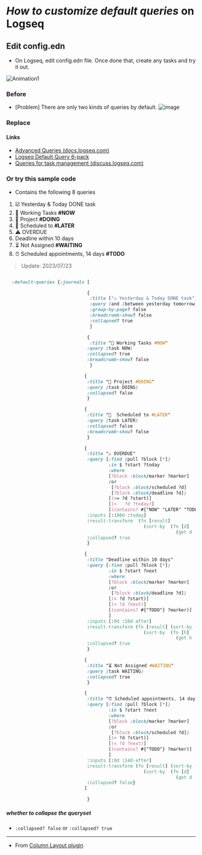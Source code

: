 # *How to customize default queries* on Logseq

## Edit config.edn

- On Logseq, edit config.edn file. Once done that, create any tasks and try it out.

![Animation1](https://user-images.githubusercontent.com/111847207/200155115-0344d96b-5982-43ed-b3cb-f40107b5b858.gif)

### Before

- [Problem] There are only two kinds of queries by default. 
![image](https://user-images.githubusercontent.com/111847207/200147305-6fe68860-faef-4f53-bf42-4c5a11d3330c.png)



### Replace

#### Links

- [Advanced Queries (docs.logseq.com)](https://docs.logseq.com/#/page/advanced%20queries)
- [Logseq Default Query 6-pack](https://gist.github.com/psu/abf8d8c206f11d56c0e214d0bfcf065f#file-logseq-config-default-queries-edn-L50-L257)
- [Queries for task management (discuss.logseq.com)](https://discuss.logseq.com/t/queries-for-task-management/14937)
 
### Or try this sample code

- Contains the following 8 queries

1. ☑️ Yesterday & Today DONE task
1. 🔨 Working Tasks **#NOW**
1. 🐬 Project **#DOING**
1. 📅 Scheduled to **#LATER**
1. ⚠️ OVERDUE
1. Deadline within 10 days
1. ⏳ Not Assigned **#WAITING**
1. ⏰ Scheduled appointments, 14 days **#TODO**

> Update: 2023/07/23

```CSS

  :default-queries {:journals [

                              {
                               :title ["☑️ Yesterday & Today DONE task"]
                               :query (and (between yesterday tomorrow) (task DONE) )
                               :group-by-page? false
                               :breadcrumb-show? false
                               :collapsed? true
                               }

                              {
                               :title "🔨 Working Tasks #NOW"
                              :query (task NOW)
                              :collapsed? true
                              :breadcrumb-show? false
                               }

                             {
                              :title "🐬 Project #DOING"
                              :query (task DOING)
                              :collapsed? false
                              }

                             {
                              :title "📅  Scheduled to #LATER"
                              :query (task LATER)
                              :collapsed? false
                              :breadcrumb-show? false
                              }

                             {
                              :title "⚠️ OVERDUE"
                              :query [:find (pull ?block [*])
                                      :in $ ?start ?today
                                      :where
                                      [?block :block/marker ?marker]
                                      (or
                                       [?block :block/scheduled ?d]
                                       [?block :block/deadline ?d])
                                      [(>= ?d ?start)]
                                      [(<   ?d ?today)]
                                      [(contains? #{"NOW" "LATER" "TODO" "DOING" "WAITING"} ?marker)]]
                              :inputs [:180d :today]
                              :result-transform  (fn [result]
                                                   (sort-by  (fn [d]
                                                               (get d :block/deadline)) result))
                              :collapsed? true
                              }

                             {
                              :title "Deadline within 10 days"
                              :query [:find (pull ?block [*])
                                      :in $ ?start ?next
                                      :where
                                      [?block :block/marker ?marker]
                                      (or
                                       [?block :block/deadline ?d])
                                      [(> ?d ?start)]
                                      [(< ?d ?next)]
                                      [(contains? #{"TODO"} ?marker)]
                                      ]
                              :inputs [:0d :10d-after]
                              :result-transform (fn [result] (sort-by (juxt (fn [d] (get d :block/deadline) ) ) result)
                                                   (sort-by  (fn [h]
                                                               (get h :block/deadline)) result))
                              :collapsed? true
                              }

                             {
                              :title "⏳ Not Assigned #WAITING"
                              :query (task WAITING)
                              :collapsed? true
                              }

                             {
                              :title "⏰ Scheduled appointments, 14 days #TODO"
                              :query [:find (pull ?block [*])
                                      :in $ ?start ?next
                                      :where
                                      [?block :block/marker ?marker]
                                      (or
                                       [?block :block/scheduled ?d])
                                      [(> ?d ?start)]
                                      [(< ?d ?next)]
                                      [(contains? #{"TODO"} ?marker)]
                                      ]
                              :inputs [:0d :14d-after]
                              :result-transform (fn [result] (sort-by (juxt (fn [d] (get d :block/scheduled) ) ) result)
                                                   (sort-by  (fn [d]
                                                               (get d :block/scheduled)) result))
                              :collapsed? false}
                             ]

                              }

```

##### whether to collapse the queryset

- `:collapsed? false` or `:collapsed? true`

---

- From [Column Layout plugin](https://github.com/YU000jp/Logseq-column-Layout)

